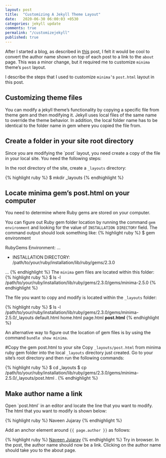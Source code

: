 ```yaml
---
layout: post
title:  "Customizing A Jekyll Theme Layout"
date:   2020-06-30 06:00:03 +0530
categories: jekyll update
comments: true
permalink: "/customizejekyll"
published: true
---
```

After I started a blog, as described in [this][this] post, I felt it would be cool to convert the author name shown on top of each post to a link to the `about` page. This was a minor change, but it required me to customize `minima` theme’s `post` layout.

I describe the steps that I used to customize `minima’`s `post.html` layout in this post.
<h2>Customizing theme files</h2>

You can modify a jekyll theme’s functionality by copying a specific file from theme gem and then modifying it. Jekyll uses local files of the same name to override the theme behavior. In addition, the local folder name has to be identical to the folder name in gem where you copied the file from.

<h2>Create a folder in your site root directory</h2>
Since you are modifying the `post` layout, you need create a copy of the file in your local site. You need the following steps:

In the root directory of the site, create a `_layouts` directory:

{% highlight ruby %}
$ mkdir _layouts
{% endhighlight %}

<h2>Locate minima gem’s post.html on your computer</h2>
You need to determine where Ruby gems are stored on your computer.

You can figure out Ruby gem folder location by running the command `gem environment` and looking for the value of `INSTALLATION DIRECTORY` field. The command output should look something like:
{% highlight ruby %}
$ gem environment

RubyGems Environment:
  ...

  - INSTALLATION DIRECTORY: /path/to/your/ruby/installation/lib/ruby/gems/2.3.0

  ...
{% endhighlight %}
The `minima` gem files are located within this folder:
{% highlight ruby %}
$ ls -l /path/to/your/ruby/installation/lib/ruby/gems/2.3.0/gems/minima-2.5.0
{% endhighlight %}

The file you want to copy and modify is located within the `_layouts` folder:

{% highlight ruby %}
$ ls -l /path/to/your/ruby/installation/lib/ruby/gems/2.3.0/gems/minima-2.5.0/_layouts
default.html
home.html
page.html
<b>post.html</b>
{% endhighlight %}

An alternative way to figure out the location of gem files is by using the command `bundle show minima`.

#Copy the gem post.html to your site
Copy `_layouts/post.html` from minima ruby gem folder into the local `_layouts` directory just created. Go to your site’s root directory and then run the following commands:

{% highlight ruby %}
$ cd _layouts
$ cp /path/to/your/ruby/installation/lib/ruby/gems/2.3.0/gems/minima-2.5.0/_layouts/post.html .
{% endhighlight %}

<h2>Make author name a link</h2>
Open `post.html` in an editor and locate the line that you want to modify. The html that you want to modify is shown below:

{% highlight ruby %}
<span itemprop="author" itemscope itemtype="http://schema.org/Person"><span class="p-author h-card" itemprop="name">Naveen Jujaray</span></span>
{% endhighlight %}

Add an anchor element around `{{ page.author }}` as follows:

{% highlight ruby %}
<span itemprop="author" itemscope itemtype="http://schema.org/Person"><span class="p-author h-card" itemprop="name"><a href="/about.html">Naveen Jujaray</a></span></span>
{% endhighlight %}
Try in browser. In the post, the author name should now be a link. Clicking on the author name should take you to the about page.

[this]: https://njblog.onrender.com/jekyll/update/2020/06/29/Build-A-Blog-Using-Jekyll.html